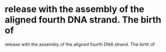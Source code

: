 # release with the assembly of the aligned fourth DNA strand. The birth of

release with the assembly of the aligned fourth DNA strand. The birth of